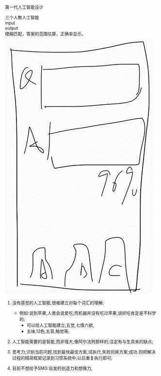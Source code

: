 第一代人工智能设计

三个人教人工智能  
input   
output  
模糊匹配，答案的范围估算，正确率显示。  


![](6.png)


1. 没有感觉的人工智能,很难建立对每个词汇的理解;
	- 例如:说到苹果,人类会说爱吃;而机器并没有吃过苹果,说好吃肯定是不科学的;
		- 可以给人工智能建立;五觉,七情六欲,
		- 五味,12色,五音,触觉等;

2. 人工智能需要的是智能,而非强大;像阿尔法狗那样的;注定有与生具来的缺点;

3. 思考力;识别当前问题,找到最快最佳方案,试执行,失败则换方案;成功.则把解决过程的精简框架记录到习惯系统中;以后重复执行即可;

4. 目前不想给予SMG:自发的创造力和想像力,
